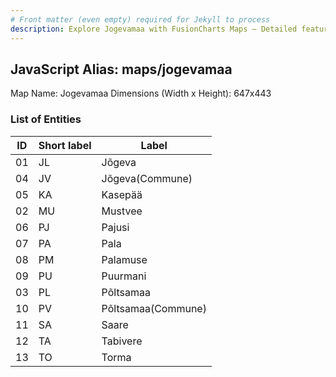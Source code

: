 ```yaml
---
# Front matter (even empty) required for Jekyll to process
description: Explore Jogevamaa with FusionCharts Maps – Detailed features for seamless integration. Try now & enhance your data visualization today! 
---
```


## JavaScript Alias: maps/jogevamaa

Map Name: Jogevamaa
Dimensions (Width x Height): 647x443





### List of Entities

ID | Short label | Label
---|---|---|
01|JL|Jõgeva
04|JV|Jõgeva(Commune)
05|KA|Kasepää
02|MU|Mustvee
06|PJ|Pajusi
07|PA|Pala
08|PM|Palamuse
09|PU|Puurmani
03|PL|Põltsamaa
10|PV|Põltsamaa(Commune)
11|SA|Saare
12|TA|Tabivere
13|TO|Torma

